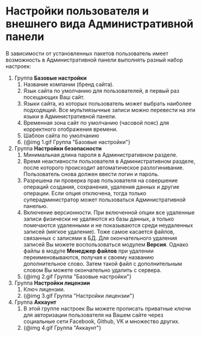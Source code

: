 # Настройки пользователя и внешнего вида Административной панели

В зависимости от установленных пакетов пользователь имеет возможность в Административной панели 
выполнять разный набор настроек:

1. Группа **Базовые настройки**
    1. Название компании (бренд сайта).
    1. Язык сайта по умолчанию для пользователей, в первый раз посещающих Ваш сайт.
    1. Языки сайта, из которых пользователь может выбрать наиболее подходящий. Все
    мультиязычные записи можно перевести на эти языки в Административной панели.
    1. Временная зона сайт по умолчанию (часовой пояс) для корректного отображения времени.
    1. Шаблон сайта по умолчанию
    1. {@img 1.gif Группа "Базовые настройки"}
1. Группа **Настройки безопасности**
    1. Минимальная длина пароля в Административном разделе.
    1. Время неактивности пользователя в Административном разделе, после которого происходит
    автоматическое разлогинивание. Пользователь снова должен ввести логин и пароль.
    1. Разрешена ли проверка прав пользователя на совершение операций создания, сохранения, удаления 
    данных и другие операции. Если опция отключена, тогда только суперадминистратор может пользоваться Административной 
    панелью.
    1. Включение версионности. При включенной опции все удаленные записи физически не удаляются из
    базы данных, а только помечаются удаленными и не показываются среди неудаленных записей (мягкое удаление). 
    Тоже самое касается файлов, связанных с записями в БД.
    Для окончательного удаления записей Вы можете воспользоваться модулем **Версия**.
    Однако файлы в модуле **Менеджер файлов** при удалении переименовываются, получая к своему названию дополнительное слово. 
    Затем такой файл с дополнительным словом Вы можете окончательно удалить с сервера.
    1. {@img 2.gif Группа "Базовые настройки"}
1. Группа **Настройки лицензии**
    1. Ключ лицензии.
    1. {@img 3.gif Группа "Настройки лицензии"}
1. Группа **Аккаунт**
    1. В этой группе настроек Вы можете прописать приватные ключи для авторизации пользователя на Вашем сайте через социальные сети 
    Facebook, Github, VK и множество других.
    1. {@img 4.gif Группа "Аккаунт"}
